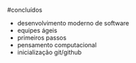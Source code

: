 #concluídos
 - desenvolvimento moderno de software
 - equipes ágeis
 - primeiros passos
 - pensamento computacional
 - inicialização git/github
 